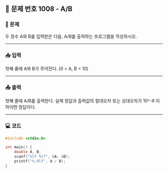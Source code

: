 ## 📝 문제 번호 1008 - A/B

### 📌 문제
두 정수 A와 B를 입력받은 다음, A/B를 출력하는 프로그램을 작성하시오.

---

### 📥 입력
첫째 줄에 A와 B가 주어진다. (0 < A, B < 10)

---

### 📤 출력
첫째 줄에 A/B를 출력한다. 실제 정답과 출력값의 절대오차 또는 상대오차가 10^-9 이하이면 정답이다.

---

### 💻 코드
```c
#include <stdio.h>

int main() {
	double A, B;
	scanf("%lf %lf", &A, &B);
	printf("%.9lf", A / B);
}
```
